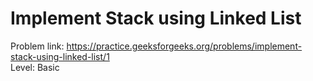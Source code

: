 # Implement Stack using Linked List
Problem link: https://practice.geeksforgeeks.org/problems/implement-stack-using-linked-list/1 <br>
Level: Basic